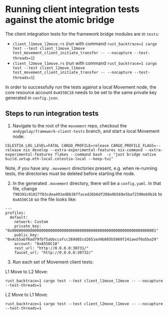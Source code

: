 # Running client integration tests against the atomic bridge

The client integration tests for the framework bridge modules are in `tests`:

- `client_l1move_l2move.rs` (run with command `rust_backtrace=1 cargo test --test client_l1move_l2move test_movement_client_initiate_transfer -- --nocapture --test-threads=1`)
- `client_l2move_l1move.rs` (run with command `rust_backtrace=1 cargo test --test client_l2move_l1move test_movement_client_initiate_transfer -- --nocapture --test-threads=1`)

In order to successfully run the tests against a local Movement node, the core resource account `0xA550C18` needs to be set to the same private key generated in `config.json`.

## Steps to run integration tests

1. Navigate to the root of the `movement` repo, checkout the `andygolay/framework-client-tests` branch, and start a local Movement node:

```
CELESTIA_LOG_LEVEL=FATAL CARGO_PROFILE=release CARGO_PROFILE_FLAGS=--release nix develop --extra-experimental-features nix-command --extra-experimental-features flakes --command bash  -c "just bridge native build.setup.eth-local.celestia-local --keep-tui"
```

Note, if you have any `.movement` directories present, e.g. when re-running tests, the directories must be deleted before starting the node. 

2. In the generated `.movement` directory, there will be a `config.yaml`. In that file, change `f90391c81027f03cdea491ed8b36ffaced26b6df208a9b569e5baf2590eb9b16` to `0xA550C18` so the file looks like:

```
---
profiles:
  default:
    network: Custom
    private_key: "0x0000000000000000000000000000000000000000000000000000000000000001"
    public_key: "0x4cb5abf6ad79fbf5abbccafcc269d85cd2651ed4b885b5869f241aedf0a5ba29"
    account: "0xA550C18"
    rest_url: "http://0.0.0.0:30731/"
    faucet_url: "http://0.0.0.0:30732/"
``` 

3. Run each set of Movement client tests:

L1 Move to L2 Move:
```
rust_backtrace=1 cargo test --test client_l1move_l2move -- --nocapture --test-threads=1
```

L2 Move to L1 Move:
```
rust_backtrace=1 cargo test --test client_l2move_l1move -- --nocapture --test-threads=1
```
